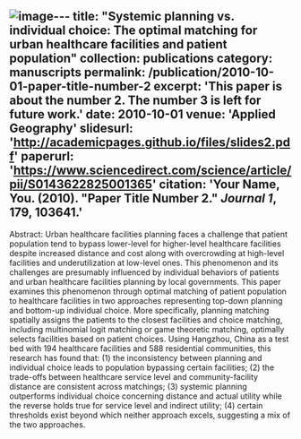 ![image](https://github.com/user-attachments/assets/60323c5a-caf5-4d46-aafa-9913d9e6c0b4)---
title: "Systemic planning vs. individual choice: The optimal matching for urban healthcare facilities and patient population"
collection: publications
category: manuscripts
permalink: /publication/2010-10-01-paper-title-number-2
excerpt: 'This paper is about the number 2. The number 3 is left for future work.'
date: 2010-10-01
venue: 'Applied Geography'
slidesurl: 'http://academicpages.github.io/files/slides2.pdf'
paperurl: 'https://www.sciencedirect.com/science/article/pii/S0143622825001365'
citation: 'Your Name, You. (2010). &quot;Paper Title Number 2.&quot; <i>Journal 1</i>, 179, 103641.'
---

Abstract: Urban healthcare facilities planning faces a challenge that patient population tend to bypass lower-level for higher-level healthcare facilities despite increased distance and cost along with overcrowding at high-level facilities and underutilization at low-level ones. This phenomenon and its challenges are presumably influenced by individual behaviors of patients and urban healthcare facilities planning by local governments. This paper examines this phenomenon through optimal matching of patient population to healthcare facilities in two approaches representing top-down planning and bottom-up individual choice. More specifically, planning matching spatially assigns the patients to the closest facilities and choice matching, including multinomial logit matching or game theoretic matching, optimally selects facilities based on patient choices. Using Hangzhou, China as a test bed with 194 healthcare facilities and 588 residential communities, this research has found that: (1) the inconsistency between planning and individual choice leads to population bypassing certain facilities; (2) the trade-offs between healthcare service level and community-facility distance are consistent across matchings; (3) systemic planning outperforms individual choice concerning distance and actual utility while the reverse holds true for service level and indirect utility; (4) certain thresholds exist beyond which neither approach excels, suggesting a mix of the two approaches.
